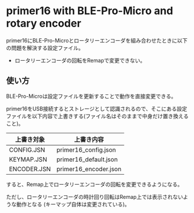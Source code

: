 # primer16 with BLE-Pro-Micro and rotary encoder

primer16にBLE-Pro-Microとロータリーエンコーダを組み合わせたときに以下の問題を解決する設定ファイル。

- ロータリーエンコーダの回転をRemapで変更できない。

## 使い方

BLE-Pro-Microは設定ファイルを更新することで動作を直接変更できる。

primer16をUSB接続するとストレージとして認識されるので、そこにある設定ファイルを以下内容で上書きする(ファイル名はそのままで中身だけ置き換えること)。

| 上書き対象       | 上書き内容                 |
|-------------|-----------------------|
| CONFIG.JSN  | primer16_config.json  |
| KEYMAP.JSN  | primer16_default.json |
| ENCODER.JSN | primer16_encoder.json |

すると、Remap上でロータリーエンコーダの回転を変更できるようになる。

ただし、ロータリーエンコーダの時計回り回転はRemap上では表示されないような動作となる (キーマップ自体は変更されている)。